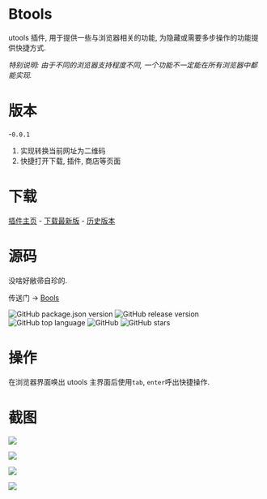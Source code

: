 # Btools
utools 插件, 用于提供一些与浏览器相关的功能, 为隐藏或需要多步操作的功能提供快捷方式.

*特别说明: 由于不同的浏览器支持程度不同, 一个功能不一定能在所有浏览器中都能实现.*

# 版本
-`0.0.1`
  1. 实现转换当前网址为二维码
  2. 快捷打开下载, 插件, 商店等页面

# 下载
[插件主页](https://yuanliao.info/d/652) - [下载最新版](https://github.com/lanyuanxiaoyao/Bools/releases/latest) - [历史版本](https://github.com/lanyuanxiaoyao/Bools/releases)

# 源码
没啥好敝帚自珍的.

传送门 → [Bools](https://github.com/lanyuanxiaoyao/Bools)

<div>
  <img alt="GitHub package.json version" src="https://img.shields.io/github/package-json/v/lanyuanxiaoyao/Bools">
  <img alt="GitHub release version" src="https://img.shields.io/github/release/lanyuanxiaoyao/Bools">
  <img alt="GitHub top language" src="https://img.shields.io/github/languages/top/lanyuanxiaoyao/Bools">
  <img alt="GitHub" src="https://img.shields.io/github/license/lanyuanxiaoyao/Bools">
  <img alt="GitHub stars" src="https://img.shields.io/github/stars/lanyuanxiaoyao/Bools">
</div>

# 操作
在浏览器界面唤出 utools 主界面后使用`tab`, `enter`呼出快捷操作.

# 截图

![](https://s2.ax1x.com/2019/09/03/nivLn0.png)

![](https://s2.ax1x.com/2019/09/03/nivbXq.png)

![](https://s2.ax1x.com/2019/09/03/nivHcn.png)

![](https://s2.ax1x.com/2019/09/03/nivOBV.png)
